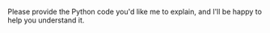 Please provide the Python code you'd like me to explain, and I'll be happy to help you understand it.